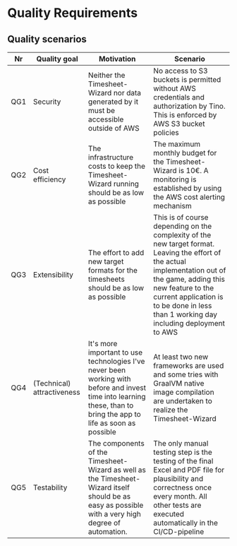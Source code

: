 # Quality Requirements

## Quality scenarios

| Nr  | Quality goal               | Motivation                                                                                                                                                         | Scenario                                                                                                                                                                                                                                                         |
|-----|----------------------------|--------------------------------------------------------------------------------------------------------------------------------------------------------------------|------------------------------------------------------------------------------------------------------------------------------------------------------------------------------------------------------------------------------------------------------------------|
| QG1 | Security                   | Neither the Timesheet-Wizard nor data generated by it must be accessible outside of AWS                                                                            | No access to S3 buckets is permitted without AWS credentials and authorization by Tino. This is enforced by AWS S3 bucket policies                                                                                                                               |
| QG2 | Cost efficiency            | The infrastructure costs to keep the Timesheet-Wizard running should be as low as possible                                                                         | The maximum monthly budget for the Timesheet-Wizard is 10€. A monitoring is established by using the AWS cost alerting mechanism                                                                                                                                 |
| QG3 | Extensibility              | The effort to add new target formats for the timesheets should be as low as possible                                                                               | This is of course depending on the complexity of the new target format. Leaving the effort of the actual implementation out of the game, adding this new feature to the current application is to be done in less than 1 working day including deployment to AWS |
| QG4 | (Technical) attractiveness | It's more important to use technologies I've never been working with before and invest time into learning these, than to bring the app to life as soon as possible | At least two new frameworks are used and some tries with GraalVM native image compilation are undertaken to realize the Timesheet-Wizard                                                                                                                         |
| QG5 | Testability                | The components of the Timesheet-Wizard as well as the Timesheet-Wizard itself should be as easy as possible with a very high degree of automation.                 | The only manual testing step is the testing of the final Excel and PDF file for plausibility and correctness once every month. All other tests are executed automatically in the CI/CD-pipeline                                                                  |

